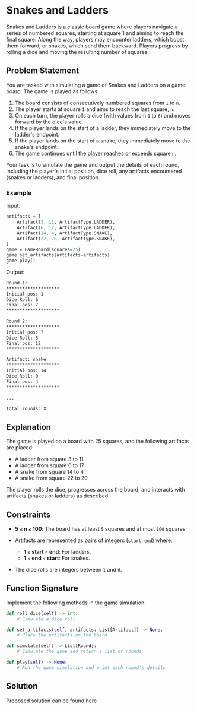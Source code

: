 # Snakes and Ladders

Snakes and Ladders is a classic board game where players navigate a series of numbered squares, starting at square 1 and aiming to reach the final square. Along the way, players may encounter ladders, which boost them forward, or snakes, which send them backward. Players progress by rolling a dice and moving the resulting number of squares.

## Problem Statement

You are tasked with simulating a game of Snakes and Ladders on a game board. The game is played as follows:

1. The board consists of consecutively numbered squares from `1` to `n`.
2. The player starts at square `1` and aims to reach the last square, `n`.
3. On each turn, the player rolls a dice (with values from `1` to `6`) and moves forward by the dice's value.
4. If the player lands on the start of a ladder, they immediately move to the ladder's endpoint.
5. If the player lands on the start of a snake, they immediately move to the snake's endpoint.
6. The game continues until the player reaches or exceeds square `n`.

Your task is to simulate the game and output the details of each round, including the player's initial position, dice roll, any artifacts encountered (snakes or ladders), and final position.

### Example

Input:
```python
artifacts = [
    Artifact(3, 11, ArtifactType.LADDER),
    Artifact(6, 17, ArtifactType.LADDER),
    Artifact(14, 4, ArtifactType.SNAKE),
    Artifact(22, 20, ArtifactType.SNAKE),
]
game = GameBoard(squares=25)
game.set_artifacts(artifacts=artifacts)
game.play()
```

Output:
```bash
Round 1:
********************
Initial pos: 1
Dice Roll: 6
Final pos: 7
********************

Round 2:
********************
Initial pos: 7
Dice Roll: 5
Final pos: 12
********************

Artifact: snake
********************
Initial pos: 14
Dice Roll: 0
Final pos: 4
********************

...

Total rounds: X
```

## Explanation

The game is played on a board with 25 squares, and the following artifacts are placed:

- A ladder from square 3 to 11
- A ladder from square 6 to 17
- A snake from square 14 to 4
- A snake from square 22 to 20

The player rolls the dice, progresses across the board, and interacts with artifacts (snakes or ladders) as described.

## Constraints

- **5** `≤` **n** `≤` **100**: The board has at least `5` squares and at most `100` squares.

- Artifacts are represented as pairs of integers (`start`, `end`) where:
    - **1** `≤` **start** `<` **end**: For ladders.
    - **1** `≤` **end** `<` **start**: For snakes.
- The dice rolls are integers between `1` and `6`.

## Function Signature

Implement the following methods in the game simulation:

```python
def roll_dice(self) -> int:
    # Simulate a dice roll

def set_artifacts(self, artifacts: List[Artifact]) -> None:
    # Place the artifacts on the board

def simulate(self) -> List[Round]:
    # Simulate the game and return a list of rounds

def play(self) -> None:
    # Run the game simulation and print each round's details
```

## Solution

Proposed solution can be found [here](/OtherChallenges/Snakes_and_Ladders/snakes_and_ladders.py)
